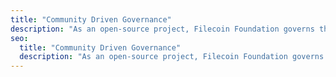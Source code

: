 ```yaml
---
title: "Community Driven Governance"
description: "As an open-source project, Filecoin Foundation governs the Filecoin ecosystem in a way that’s transparent, community-driven, and in line with open-source ethos."
seo:
  title: "Community Driven Governance"
  description: "As an open-source project, Filecoin Foundation governs the Filecoin ecosystem in a way that’s transparent, community-driven, and in line with open-source ethos."
---
```

